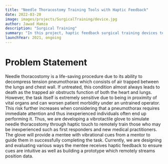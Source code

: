 ```yaml
---
title: "Needle Thoracostomy Training Tools with Haptic Feedback"
date: 2022-03-20
image: images/projects/SurgicalTraining/device.jpg
author: Jawad Hamza
description: "Surgical Training"
summary: "In this project, haptic feedback surgical training devices to help medical trainees learn needle thoracostomy."
launchYear: 2021, ongoing
---
```


# Problem Statement

Needle thoracostomy is a life-saving procedure due to its ability to decompress tension pneumothorax which consists of air trapped between the lungs and chest wall. If untreated, this condition almost always leads to death as the trapped air obstructs function of both the heart and lungs. However, the task itself is extremely sensitive due to being in proximity of vital organs and can worsen patient morbidity under an untrained operator. This risk further increases when considering that a pneumothorax requires immediate attention and thus inexperienced individuals often end up performing it. Thus, we are developing a vibrotactile glove to simulate needle thoracostomy through haptic touch to remotely train those who may be inexperienced such as first responders and new medical practitioners. The glove will provide a mentee with vibrational cues from a mentor to guide them in successfully completing the task. Currently, we are designing and evaluating various ways the mentee receives haptic feedback to ensure cues are intuitive as well as building a prototype which remotely streams position data.